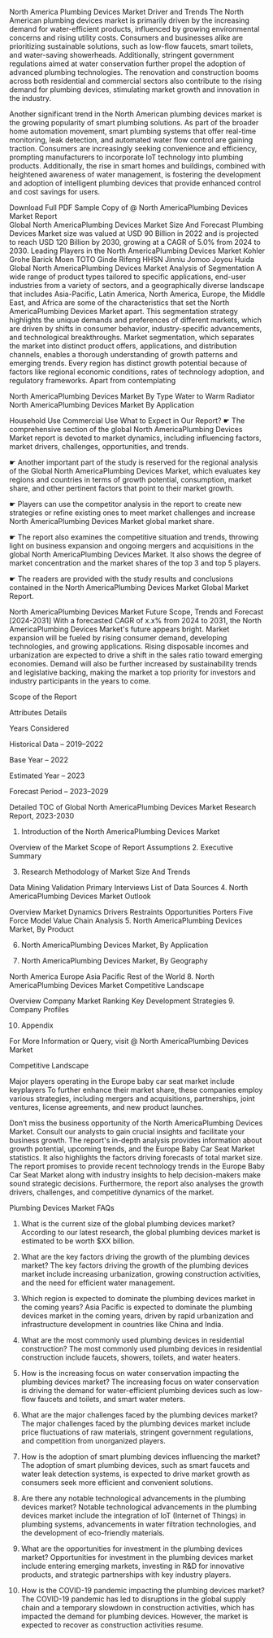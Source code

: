 North America Plumbing Devices Market Driver and Trends
The North American plumbing devices market is primarily driven by the increasing demand for water-efficient products, influenced by growing environmental concerns and rising utility costs. Consumers and businesses alike are prioritizing sustainable solutions, such as low-flow faucets, smart toilets, and water-saving showerheads. Additionally, stringent government regulations aimed at water conservation further propel the adoption of advanced plumbing technologies. The renovation and construction booms across both residential and commercial sectors also contribute to the rising demand for plumbing devices, stimulating market growth and innovation in the industry.

Another significant trend in the North American plumbing devices market is the growing popularity of smart plumbing solutions. As part of the broader home automation movement, smart plumbing systems that offer real-time monitoring, leak detection, and automated water flow control are gaining traction. Consumers are increasingly seeking convenience and efficiency, prompting manufacturers to incorporate IoT technology into plumbing products. Additionally, the rise in smart homes and buildings, combined with heightened awareness of water management, is fostering the development and adoption of intelligent plumbing devices that provide enhanced control and cost savings for users.

Download Full PDF Sample Copy of @ North AmericaPlumbing Devices Market Report  
Global North AmericaPlumbing Devices Market Size And Forecast
Plumbing Devices Market size was valued at USD 90 Billion in 2022 and is projected to reach USD 120 Billion by 2030, growing at a CAGR of 5.0% from 2024 to 2030.
Leading Players in the North AmericaPlumbing Devices Market
Kohler
Grohe
Barick
Moen
TOTO
Ginde
Rifeng
HHSN
Jinniu
Jomoo
Joyou
Huida
Global North AmericaPlumbing Devices Market Analysis of Segmentation
A wide range of product types tailored to specific applications, end-user industries from a variety of sectors, and a geographically diverse landscape that includes Asia-Pacific, Latin America, North America, Europe, the Middle East, and Africa are some of the characteristics that set the North AmericaPlumbing Devices Market apart. This segmentation strategy highlights the unique demands and preferences of different markets, which are driven by shifts in consumer behavior, industry-specific advancements, and technological breakthroughs. Market segmentation, which separates the market into distinct product offers, applications, and distribution channels, enables a thorough understanding of growth patterns and emerging trends. Every region has distinct growth potential because of factors like regional economic conditions, rates of technology adoption, and regulatory frameworks. Apart from contemplating

North AmericaPlumbing Devices Market By Type
Water to Warm
Radiator
North AmericaPlumbing Devices Market By Application

Household Use
Commercial Use
What to Expect in Our Report?
☛ The comprehensive section of the global North AmericaPlumbing Devices Market report is devoted to market dynamics, including influencing factors, market drivers, challenges, opportunities, and trends.

☛ Another important part of the study is reserved for the regional analysis of the Global North AmericaPlumbing Devices Market, which evaluates key regions and countries in terms of growth potential, consumption, market share, and other pertinent factors that point to their market growth.

☛ Players can use the competitor analysis in the report to create new strategies or refine existing ones to meet market challenges and increase North AmericaPlumbing Devices Market global market share.

☛ The report also examines the competitive situation and trends, throwing light on business expansion and ongoing mergers and acquisitions in the global North AmericaPlumbing Devices Market. It also shows the degree of market concentration and the market shares of the top 3 and top 5 players.

☛ The readers are provided with the study results and conclusions contained in the North AmericaPlumbing Devices Market Global Market Report.

North AmericaPlumbing Devices Market Future Scope, Trends and Forecast [2024-2031]
With a forecasted CAGR of x.x% from 2024 to 2031, the North AmericaPlumbing Devices Market's future appears bright. Market expansion will be fueled by rising consumer demand, developing technologies, and growing applications. Rising disposable incomes and urbanization are expected to drive a shift in the sales ratio toward emerging economies. Demand will also be further increased by sustainability trends and legislative backing, making the market a top priority for investors and industry participants in the years to come.

Scope of the Report

Attributes Details

Years Considered

Historical Data – 2019–2022

Base Year – 2022

Estimated Year – 2023

Forecast Period – 2023–2029

Detailed TOC of Global North AmericaPlumbing Devices Market Research Report, 2023-2030
1. Introduction of the North AmericaPlumbing Devices Market

Overview of the Market
Scope of Report
Assumptions
2. Executive Summary

3. Research Methodology of Market Size And Trends

Data Mining
Validation
Primary Interviews
List of Data Sources
4. North AmericaPlumbing Devices Market Outlook

Overview
Market Dynamics
Drivers
Restraints
Opportunities
Porters Five Force Model
Value Chain Analysis
5. North AmericaPlumbing Devices Market, By Product

6. North AmericaPlumbing Devices Market, By Application

7. North AmericaPlumbing Devices Market, By Geography

North America
Europe
Asia Pacific
Rest of the World
8. North AmericaPlumbing Devices Market Competitive Landscape

Overview
Company Market Ranking
Key Development Strategies
9. Company Profiles

10. Appendix

For More Information or Query, visit @ North AmericaPlumbing Devices Market

Competitive Landscape

Major players operating in the Europe baby car seat market include keyplayers To further enhance their market share, these companies employ various strategies, including mergers and acquisitions, partnerships, joint ventures, license agreements, and new product launches.

Don’t miss the business opportunity of the North AmericaPlumbing Devices Market. Consult our analysts to gain crucial insights and facilitate your business growth.
The report's in-depth analysis provides information about growth potential, upcoming trends, and the Europe Baby Car Seat Market statistics. It also highlights the factors driving forecasts of total market size. The report promises to provide recent technology trends in the Europe Baby Car Seat Market along with industry insights to help decision-makers make sound strategic decisions. Furthermore, the report also analyses the growth drivers, challenges, and competitive dynamics of the market.

Plumbing Devices Market FAQs
1. What is the current size of the global plumbing devices market?
According to our latest research, the global plumbing devices market is estimated to be worth $XX billion.

2. What are the key factors driving the growth of the plumbing devices market?
The key factors driving the growth of the plumbing devices market include increasing urbanization, growing construction activities, and the need for efficient water management.

3. Which region is expected to dominate the plumbing devices market in the coming years?
Asia Pacific is expected to dominate the plumbing devices market in the coming years, driven by rapid urbanization and infrastructure development in countries like China and India.

4. What are the most commonly used plumbing devices in residential construction?
The most commonly used plumbing devices in residential construction include faucets, showers, toilets, and water heaters.

5. How is the increasing focus on water conservation impacting the plumbing devices market?
The increasing focus on water conservation is driving the demand for water-efficient plumbing devices such as low-flow faucets and toilets, and smart water meters.

6. What are the major challenges faced by the plumbing devices market?
The major challenges faced by the plumbing devices market include price fluctuations of raw materials, stringent government regulations, and competition from unorganized players.

7. How is the adoption of smart plumbing devices influencing the market?
The adoption of smart plumbing devices, such as smart faucets and water leak detection systems, is expected to drive market growth as consumers seek more efficient and convenient solutions.

8. Are there any notable technological advancements in the plumbing devices market?
Notable technological advancements in the plumbing devices market include the integration of IoT (Internet of Things) in plumbing systems, advancements in water filtration technologies, and the development of eco-friendly materials.

9. What are the opportunities for investment in the plumbing devices market?
Opportunities for investment in the plumbing devices market include entering emerging markets, investing in R&D for innovative products, and strategic partnerships with key industry players.

10. How is the COVID-19 pandemic impacting the plumbing devices market?
The COVID-19 pandemic has led to disruptions in the global supply chain and a temporary slowdown in construction activities, which has impacted the demand for plumbing devices. However, the market is expected to recover as construction activities resume.
